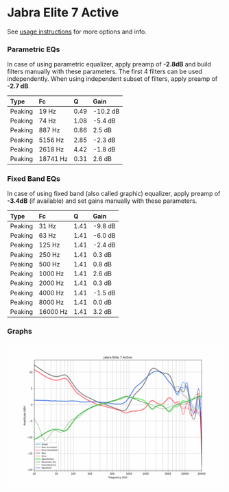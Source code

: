 # Jabra Elite 7 Active
See [usage instructions](https://github.com/jaakkopasanen/AutoEq#usage) for more options and info.

### Parametric EQs
In case of using parametric equalizer, apply preamp of **-2.8dB** and build filters manually
with these parameters. The first 4 filters can be used independently.
When using independent subset of filters, apply preamp of **-2.7 dB**.

| Type    | Fc       |    Q | Gain     |
|:--------|:---------|:-----|:---------|
| Peaking | 19 Hz    | 0.49 | -10.2 dB |
| Peaking | 74 Hz    | 1.08 | -5.4 dB  |
| Peaking | 887 Hz   | 0.86 | 2.5 dB   |
| Peaking | 5156 Hz  | 2.85 | -2.3 dB  |
| Peaking | 2618 Hz  | 4.42 | -1.8 dB  |
| Peaking | 18741 Hz | 0.31 | 2.6 dB   |

### Fixed Band EQs
In case of using fixed band (also called graphic) equalizer, apply preamp of **-3.4dB**
(if available) and set gains manually with these parameters.

| Type    | Fc       |    Q | Gain    |
|:--------|:---------|:-----|:--------|
| Peaking | 31 Hz    | 1.41 | -9.8 dB |
| Peaking | 63 Hz    | 1.41 | -6.0 dB |
| Peaking | 125 Hz   | 1.41 | -2.4 dB |
| Peaking | 250 Hz   | 1.41 | 0.3 dB  |
| Peaking | 500 Hz   | 1.41 | 0.8 dB  |
| Peaking | 1000 Hz  | 1.41 | 2.6 dB  |
| Peaking | 2000 Hz  | 1.41 | 0.3 dB  |
| Peaking | 4000 Hz  | 1.41 | -1.5 dB |
| Peaking | 8000 Hz  | 1.41 | 0.0 dB  |
| Peaking | 16000 Hz | 1.41 | 3.2 dB  |

### Graphs
![](./Jabra%20Elite%207%20Active.png)